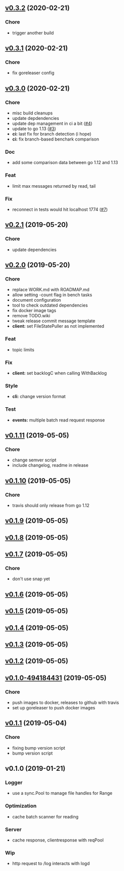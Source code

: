 
<a name="v0.3.2"></a>
## [v0.3.2](https://github.com/jeffrom/logd/compare/v0.3.1...v0.3.2) (2020-02-21)

### Chore

* trigger another build


<a name="v0.3.1"></a>
## [v0.3.1](https://github.com/jeffrom/logd/compare/v0.3.0...v0.3.1) (2020-02-21)

### Chore

* fix goreleaser config


<a name="v0.3.0"></a>
## [v0.3.0](https://github.com/jeffrom/logd/compare/v0.2.1...v0.3.0) (2020-02-21)

### Chore

* misc build cleanups
* update depdendencies
* update dep management in ci a bit ([#4](https://github.com/jeffrom/logd/issues/4))
* update to go 1.13 ([#3](https://github.com/jeffrom/logd/issues/3))
* **ci:** last fix for branch detection (i hope)
* **ci:** fix branch-based benchark comparison

### Doc

* add some comparison data between go 1.12 and 1.13

### Feat

* limit max messages returned by read, tail

### Fix

* reconnect in tests would hit localhost 1774 ([#7](https://github.com/jeffrom/logd/issues/7))


<a name="v0.2.1"></a>
## [v0.2.1](https://github.com/jeffrom/logd/compare/v0.2.0...v0.2.1) (2019-05-20)

### Chore

* update dependencies


<a name="v0.2.0"></a>
## [v0.2.0](https://github.com/jeffrom/logd/compare/v0.1.11...v0.2.0) (2019-05-20)

### Chore

* replace WORK.md with ROADMAP.md
* allow setting -count flag in bench tasks
* document configuration
* tool to check outdated dependencies
* fix docker image tags
* remove TODO.wiki
* tweak release commit message template
* **client:** set FileStatePuller as not implemented

### Feat

* topic limits

### Fix

* **client:** set backlogC when calling WithBacklog

### Style

* **cli:** change version format

### Test

* **events:** multiple batch read request response


<a name="v0.1.11"></a>
## [v0.1.11](https://github.com/jeffrom/logd/compare/v0.1.10...v0.1.11) (2019-05-05)

### Chore

* change semver script
* include changelog, readme in release


<a name="v0.1.10"></a>
## [v0.1.10](https://github.com/jeffrom/logd/compare/v0.1.9...v0.1.10) (2019-05-05)

### Chore

* travis should only release from go 1.12


<a name="v0.1.9"></a>
## [v0.1.9](https://github.com/jeffrom/logd/compare/v0.1.8...v0.1.9) (2019-05-05)


<a name="v0.1.8"></a>
## [v0.1.8](https://github.com/jeffrom/logd/compare/v0.1.7...v0.1.8) (2019-05-05)


<a name="v0.1.7"></a>
## [v0.1.7](https://github.com/jeffrom/logd/compare/v0.1.6...v0.1.7) (2019-05-05)

### Chore

* don't use snap yet


<a name="v0.1.6"></a>
## [v0.1.6](https://github.com/jeffrom/logd/compare/v0.1.5...v0.1.6) (2019-05-05)


<a name="v0.1.5"></a>
## [v0.1.5](https://github.com/jeffrom/logd/compare/v0.1.4...v0.1.5) (2019-05-05)


<a name="v0.1.4"></a>
## [v0.1.4](https://github.com/jeffrom/logd/compare/v0.1.3...v0.1.4) (2019-05-05)


<a name="v0.1.3"></a>
## [v0.1.3](https://github.com/jeffrom/logd/compare/v0.1.2...v0.1.3) (2019-05-05)


<a name="v0.1.2"></a>
## [v0.1.2](https://github.com/jeffrom/logd/compare/v0.1.0-494184431...v0.1.2) (2019-05-05)


<a name="v0.1.0-494184431"></a>
## [v0.1.0-494184431](https://github.com/jeffrom/logd/compare/v0.1.1...v0.1.0-494184431) (2019-05-05)

### Chore

* push images to docker, releases to github with travis
* set up goreleaser to push docker images


<a name="v0.1.1"></a>
## [v0.1.1](https://github.com/jeffrom/logd/compare/v0.1.0...v0.1.1) (2019-05-04)

### Chore

* fixing bump version script
* bump version script


<a name="v0.1.0"></a>
## v0.1.0 (2019-01-21)

### Logger

* use a sync.Pool to manage file handles for Range

### Optimization

* cache batch scanner for reading

### Server

* cache response, clientresponse with reqPool

### Wip

* http request to /log interacts with logd

